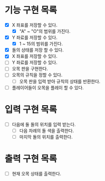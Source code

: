 # 기능 구현 목록
- [x] X 좌표를 저장할 수 있다.
  - [x] "A" ~ "O"의 범위를 가진다.
- [x] Y 좌료를 저장할 수 있다.
  - [x] 1 ~ 15의 범위를 가진다.
- [x] 돌의 상태를 저장 할 수 있다.
- [x] X 좌표를 저장할 수 있다.
- [ ] Y 좌료를 저장할 수 있다.
- [ ] 오목 판을 구현한다.
- [ ] 오목의 규칙을 정할 수 있다.
  - [ ] 오목 판을 입력 받아 규칙의 상태를 반환한다.
- [ ] 플레이어들이 오목을 플레이 할 수 있다.

# 입력 구현 목록
- [ ] 다음에 둘 돌의 위치를 입력 받는다.
  - [ ] 다음 차례의 돌 색을 출력한다.
  - [ ] 마지막 돌의 위치를 출력한다.

# 출력 구현 목록
 - [ ] 현재 오목 상태를 출력한다.